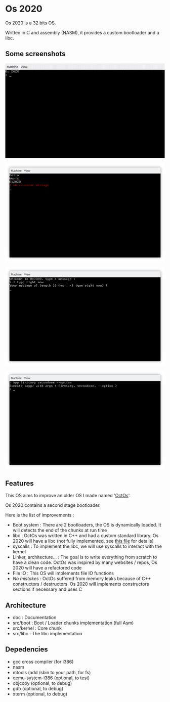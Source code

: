 # Os 2020

Os 2020 is a 32 bits OS.

Written in C and assembly (NASM), it provides a custom bootloader and a libc.

## Some screenshots

![Os 2020 0.1](res/v0_1.gif "Os 2020 v0.1 example")

![Os 2020](res/main.png "Main screen")

![Libc](res/prompt.png "Simple example using libc")

![Commands](res/cmd.png "Command parsing")

## Features

This OS aims to improve an older OS I made named '[OctOs](https://github.com/Cc618/OctOs)'.

Os 2020 contains a second stage bootloader.

Here is the list of improvements :

- Boot system : There are 2 bootloaders, the OS is dynamically loaded. It will detects the end of the chunks at run time
- libc : OctOs was written in C++ and had a custom standard library. Os 2020 will have a libc (not fully implemented, see [this file](doc/libc.md) for details)
- syscalls : To implement the libc, we will use syscalls to interact with the kernel
- Linker, architecture... : The goal is to write everything from scratch to have a clean code. OctOs was inspired by many websites / repos, Os 2020 will have a refactored code
- File IO : This OS will implements file IO functions
- _No mistakes_ : OctOs suffered from memory leaks because of C++ constructors / destructors. Os 2020 will implements constructors sections if necessary and uses C

## Architecture

- doc : Documentation
- src/boot : Boot / Loader chunks implementation (full Asm)
- src/kernel : Core chunk
- src/libc : The libc implementation

## Depedencies

- gcc cross compiler (for i386)
- nasm
- mtools (add /sbin to your path, for fs)
- qemu-system-i386 (optional, to test)
- objcopy (optional, to debug)
- gdb (optional, to debug)
- xterm (optional, to debug)
